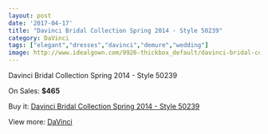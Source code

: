 ```yaml
---
layout: post
date: '2017-04-17'
title: "Davinci Bridal Collection Spring 2014 - Style 50239"
category: DaVinci
tags: ["elegant","dresses","davinci","demure","wedding"]
image: http://www.idealgown.com/9926-thickbox_default/davinci-bridal-collection-spring-2014-style-50239.jpg
---
```

Davinci Bridal Collection Spring 2014 - Style 50239

On Sales: **$465**
<a href="https://www.idealgown.com/en/davinci/4101-davinci-bridal-collection-spring-2014-style-50239.html"><amp-img layout="responsive" width="600" height="600" src="//www.idealgown.com/9926-thickbox_default/davinci-bridal-collection-spring-2014-style-50239.jpg" alt="Davinci Bridal Collection Spring 2014 - Style 50239 0" /></a>
<a href="https://www.idealgown.com/en/davinci/4101-davinci-bridal-collection-spring-2014-style-50239.html"><amp-img layout="responsive" width="600" height="600" src="//www.idealgown.com/9928-thickbox_default/davinci-bridal-collection-spring-2014-style-50239.jpg" alt="Davinci Bridal Collection Spring 2014 - Style 50239 1" /></a>
<a href="https://www.idealgown.com/en/davinci/4101-davinci-bridal-collection-spring-2014-style-50239.html"><amp-img layout="responsive" width="600" height="600" src="//www.idealgown.com/9927-thickbox_default/davinci-bridal-collection-spring-2014-style-50239.jpg" alt="Davinci Bridal Collection Spring 2014 - Style 50239 2" /></a>

Buy it: [Davinci Bridal Collection Spring 2014 - Style 50239](https://www.idealgown.com/en/davinci/4101-davinci-bridal-collection-spring-2014-style-50239.html "Davinci Bridal Collection Spring 2014 - Style 50239")

View more: [DaVinci](https://www.idealgown.com/en/48-davinci "DaVinci")